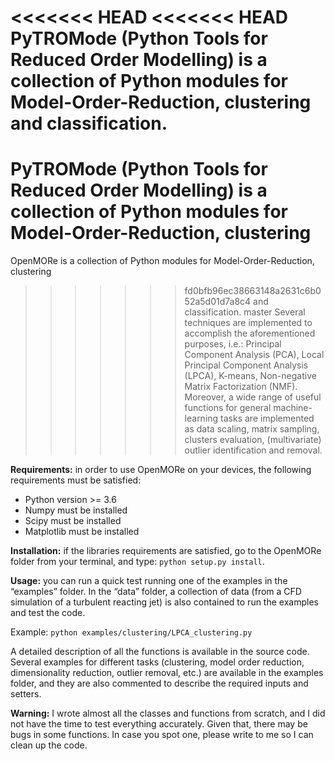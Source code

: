 <<<<<<< HEAD
<<<<<<< HEAD
PyTROMode (Python Tools for Reduced Order Modelling) is a collection of Python 
modules for Model-Order-Reduction, clustering and classification. 
=======
PyTROMode (Python Tools for Reduced Order Modelling) is a collection of Python modules for Model-Order-Reduction, clustering 
=======
OpenMORe is a collection of Python modules for Model-Order-Reduction, clustering 
>>>>>>> fd0bfb96ec38663148a2631c6b052a5d01d7a8c4
and classification. 
>>>>>>> master
Several techniques are implemented to accomplish the aforementioned purposes, 
i.e.: Principal Component Analysis (PCA), Local Principal Component Analysis 
(LPCA), K-means, Non-negative Matrix Factorization (NMF). Moreover, a wide range 
of useful functions for general machine-learning tasks are implemented as data 
scaling, matrix sampling, clusters evaluation, (multivariate) outlier 
identification and removal.

**Requirements:**
in order to use OpenMORe on your devices, the following requirements must be 
satisfied:
-	Python version >= 3.6
-	Numpy must be installed
-	Scipy must be installed
-	Matplotlib must be installed

**Installation:**
if the libraries requirements are satisfied, go to the OpenMORe folder from your 
terminal, and type: `python setup.py install`.

**Usage:**
you can run a quick test running one of the examples in the “examples” folder. 
In the “data” folder, a collection of data (from a CFD simulation of a turbulent 
reacting jet) is also contained to run the examples and test the code.

Example: `python examples/clustering/LPCA_clustering.py`
	
A detailed description of all the functions is available in the source code. 
Several examples for different tasks (clustering, model order reduction, 
dimensionality reduction, outlier removal, etc.) are available in the examples 
folder, and they are also commented to describe the required inputs and setters.

**Warning:**
I wrote almost all the classes and functions from scratch, and I did not have 
the time to test everything accurately. Given that, there may be bugs in some 
functions. In case you spot one, please write to me so I can clean up the code.